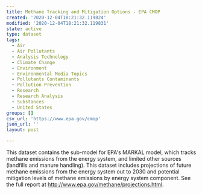 ```yaml
---
title: Methane Tracking and Mitigation Options - EPA CMOP
created: '2020-12-04T18:21:32.119824'
modified: '2020-12-04T18:21:32.119831'
state: active
type: dataset
tags:
  - Air
  - Air Pollutants
  - Analysis Technology
  - Climate Change
  - Environment
  - Environmental Media Topics
  - Pollutants Contaminants
  - Pollution Prevention
  - Research
  - Research Analysis
  - Substances
  - United States
groups: []
csv_url: 'https://www.epa.gov/cmop'
json_url: ''
layout: post

---
```

This dataset contains the sub-model for EPA's MARKAL model, which tracks methane emissions from the energy system, and limited other sources (landfills and manure handling). This dataset includes projections of future methane emissions from the energy system out to 2030 and potential mitigation levels of methane emissions by energy system component. See the full report at http://www.epa.gov/methane/projections.html.
